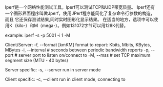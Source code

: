 Iperf是一个网络性能测试工具。Iperf可以测试TCP和UDP带宽质量。
Iperf还有一个图形界面程序叫做Jperf，使用JPerf程序能简化了复杂命令行参数的构造，而且 它还保存测试结果,同时实时图形化显示结果。
在适当的地方，选项中可以使用K（kilo-）和M（mega-）。例如131072字节可以用128K代替。

example:
iperf -s -p 5001 -i 1 -M

Client/Server:
  -f, --format    [kmKM]   format to report: Kbits, Mbits, KBytes, MBytes
  -i, --interval  #        seconds between periodic bandwidth reports
  -p, --port      #        server port to listen on/connect to
  -M, --mss       #        set TCP maximum segment size (MTU - 40 bytes)

Server specific:
  -s, --server             run in server mode

Client specific:
  -c, --client    <host>   run in client mode, connecting to <host>
